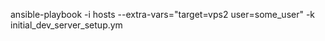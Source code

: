 ansible-playbook -i hosts --extra-vars="target=vps2 user=some_user" -k initial_dev_server_setup.ym

